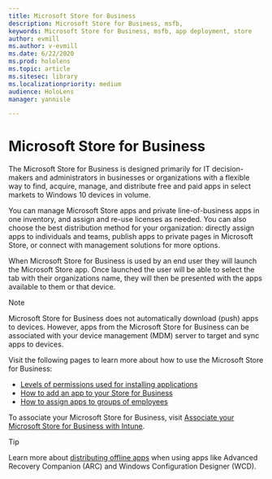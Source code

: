 ```yaml
---
title: Microsoft Store for Business
description: Microsoft Store for Business, msfb, 
keywords: Microsoft Store for Business, msfb, app deployment, store
author: evmill
ms.author: v-evmill
ms.date: 6/22/2020
ms.prod: hololens
ms.topic: article
ms.sitesec: library
ms.localizationpriority: medium
audience: HoloLens
manager: yannisle

---
```


# Microsoft Store for Business

The Microsoft Store for Business is designed primarily for IT decision-makers and administrators in businesses or organizations with a flexible way to find, acquire, manage, and distribute free and paid apps in select markets to Windows 10 devices in volume. 

You can manage Microsoft Store apps and private line-of-business apps in one inventory, and assign and re-use licenses as needed. You can also choose the best distribution method for your organization: directly assign apps to individuals and teams, publish apps to private pages in Microsoft Store, or connect with management solutions for more options.

When Microsoft Store for Business is used by an end user they will launch the Microsoft Store app. Once launched the user will be able to select the tab with their organizations name, they will then be presented with the apps available to them or that device.

> [!Note] 
> Microsoft Store for Business does not automatically download (push) apps to devices. However, apps from the Microsoft Store for Business can be associated with your device management (MDM) server to target and sync apps to devices.

Visit the following pages to learn more about how to use the Microsoft Store for Business:
* [Levels of permissions used for installing applications](https://docs.microsoft.com/mem/intune/configuration/device-restrictions-windows-holographic#app-store)
* [How to add an app to your Store for Business](https://docs.microsoft.com/mem/intune/apps/store-apps-windows)
* [How to assign apps to groups of employees](https://docs.microsoft.com/mem/intune/apps/windows-store-for-business)

To associate your Microsoft Store for Business, visit [Associate your Microsoft Store for Business with Intune](https://docs.microsoft.com/mem/intune/apps/windows-store-for-business#associate-your-microsoft-store-for-business-account-with-intune).

> [!Tip] 
> Learn more about [distributing offline apps](https://docs.microsoft.com/microsoft-store/distribute-offline-apps) when using apps like Advanced Recovery Companion (ARC) and Windows Configuration Designer (WCD).
